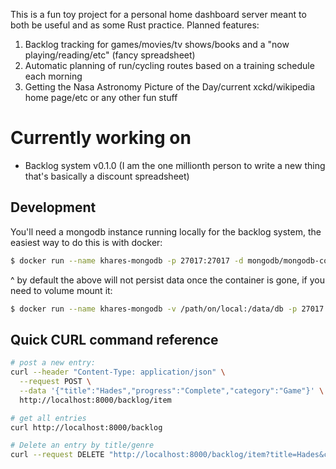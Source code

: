 This is a fun toy project for a personal home dashboard server meant to both be useful and as some Rust practice. Planned features:
1. Backlog tracking for games/movies/tv shows/books and a "now playing/reading/etc" (fancy spreadsheet)
2. Automatic planning of run/cycling routes based on a training schedule each morning
3. Getting the Nasa Astronomy Picture of the Day/current xckd/wikipedia home page/etc or any other fun stuff

# Currently working on
- Backlog system v0.1.0 (I am the one millionth person to write a new thing that's basically a discount spreadsheet)

## Development
You'll need a mongodb instance running locally for the backlog system, the easiest way to do this is with docker:

```sh
$ docker run --name khares-mongodb -p 27017:27017 -d mongodb/mongodb-community-server:latest
```

^ by default the above will not persist data once the container is gone, if you need to volume mount it:

```sh
$ docker run --name khares-mongodb -v /path/on/local:/data/db -p 27017:27017 -d mongodb/mongodb-community-server:latest
```

## Quick CURL command reference
```sh
# post a new entry:
curl --header "Content-Type: application/json" \
  --request POST \
  --data '{"title":"Hades","progress":"Complete","category":"Game"}' \
  http://localhost:8000/backlog/item

# get all entries
curl http://localhost:8000/backlog

# Delete an entry by title/genre
curl --request DELETE "http://localhost:8000/backlog/item?title=Hades&category=Game"
```
